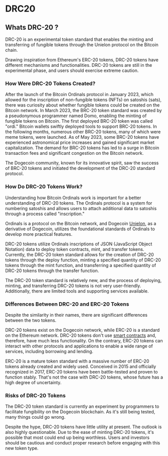 # DRC20

## Whats DRC-20 ?

DRC-20 is an experimental token standard that enables the minting and transferring of fungible tokens through the Unielon protocol on the Bitcoin chain.

Drawing inspiration from Ethereum's ERC-20 tokens, DRC-20 tokens have different mechanisms and functionalities. DRC-20 tokens are still in the experimental phase, and users should exercise extreme caution.

### How Were DRC-20 Tokens Created?

After the launch of the Bitcoin Ordinals protocol in January 2023, which allowed for the inscription of non-fungible tokens (NFTs) on satoshis (sats), there was curiosity about whether fungible tokens could be created on the Bitcoin network. In March 2023, the BRC-20 token standard was created by a pseudonymous programmer named Domo, enabling the minting of fungible tokens on Bitcoin. The first deployed BRC-20 token was called "ordi." Bitcoin wallets swiftly deployed tools to support BRC-20 tokens. In the following months, numerous other BRC-20 tokens, many of which were meme tokens, were launched. As of May 2023, some BRC-20 tokens have experienced astronomical price increases and gained significant market capitalization. The demand for BRC-20 tokens has led to a surge in Bitcoin transaction fees and significant congestion on the Bitcoin network.

The Dogecoin community, known for its innovative spirit, saw the success of BRC-20 tokens and initiated the development of the DRC-20 standard protocol.

### How Do DRC-20 Tokens Work?

Understanding how Bitcoin Ordinals work is important for a better understanding of DRC-20 tokens. The Ordinals protocol is a system for numbering satoshis and allows users to attach additional data to satoshis through a process called "inscription."

Ordinals is a protocol on the Bitcoin network, and Dogecoin [Unielon](https://unielon.com/), as a derivative of Dogecoin, utilizes the foundational standards of Ordinals to develop more practical features.

DRC-20 tokens utilize Ordinals inscriptions of JSON (JavaScript Object Notation) data to deploy token contracts, mint, and transfer tokens. Currently, the DRC-20 token standard allows for the creation of DRC-20 tokens through the deploy function, minting a specified quantity of DRC-20 tokens through the mint function, and transferring a specified quantity of DRC-20 tokens through the transfer function.

The DRC-20 token standard is relatively new, and the process of deploying, minting, and transferring DRC-20 tokens is not very user-friendly. Additionally, there are limited tools and supporting services available.



### Differences Between DRC-20 and ERC-20 Tokens

Despite the similarity in their names, there are significant differences between the two tokens.

DRC-20 tokens exist on the Dogecoin network, while ERC-20 is a standard on the Ethereum network. DRC-20 tokens don't use [smart contracts](https://academy.binance.com/en/articles/what-are-smart-contracts) and, therefore, have much less functionality. On the contrary, ERC-20 tokens can interact with other protocols and applications to enable a wide range of services, including borrowing and lending.

ERC-20 is a mature token standard with a massive number of ERC-20 tokens already created and widely used. Conceived in 2015 and officially recognized in 2017, ERC-20 tokens have been battle-tested and proven to function stably. That's not the case with DRC-20 tokens, whose future has a high degree of uncertainty.

### Risks of DRC-20 Tokens

The DRC-20 token standard is currently an experiment by programmers to facilitate fungibility on the Dogecoin blockchain. As it's still being tested, many things could go wrong.

Despite the hype, DRC-20 tokens have little utility at present. The outlook is also highly questionable. Due to the ease of minting DRC-20 tokens, it's possible that most could end up being worthless. Users and investors should be cautious and conduct proper research before engaging with this new token type.&#x20;
